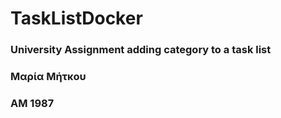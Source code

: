 # TaskListDocker
### University Assignment adding category to a task list
### Μαρία Μήτκου
### ΑΜ 1987
